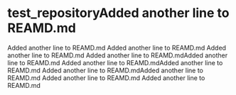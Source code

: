 # test_repositoryAdded another line to REAMD.md
Added another line to REAMD.md
Added another line to REAMD.md
Added another line to REAMD.md
Added another line to REAMD.mdAdded another line to REAMD.md
Added another line to REAMD.mdAdded another line to REAMD.md
Added another line to REAMD.mdAdded another line to REAMD.md
A d d e d   a n o t h e r   l i n e   t o   R E A M D . m d 
 A d d e d   a n o t h e r   l i n e   t o   R E A M D . m d 
 